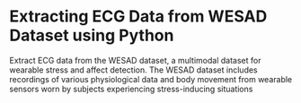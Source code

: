 # Extracting ECG Data from WESAD Dataset using Python

Extract ECG data from the WESAD dataset, a multimodal dataset for wearable stress and affect detection. The WESAD dataset includes recordings of various physiological data and body movement from wearable sensors worn by subjects experiencing stress-inducing situations
